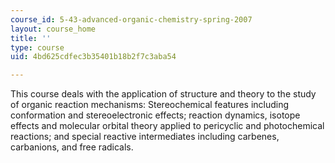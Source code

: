 ```yaml
---
course_id: 5-43-advanced-organic-chemistry-spring-2007
layout: course_home
title: ''
type: course
uid: 4bd625cdfec3b35401b18b2f7c3aba54

---
```

This course deals with the application of structure and theory to the study of organic reaction mechanisms: Stereochemical features including conformation and stereoelectronic effects; reaction dynamics, isotope effects and molecular orbital theory applied to pericyclic and photochemical reactions; and special reactive intermediates including carbenes, carbanions, and free radicals.

